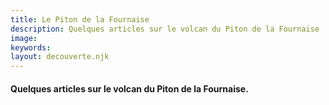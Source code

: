 ```yaml
---
title: Le Piton de la Fournaise
description: Quelques articles sur le volcan du Piton de la Fournaise
image:
keywords:
layout: decouverte.njk
---
```


#### Quelques articles sur le volcan du Piton de la Fournaise.
